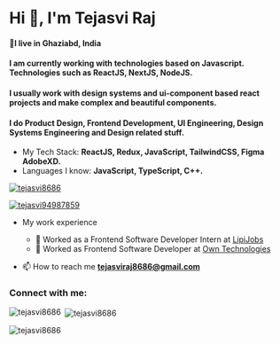 <h1>Hi 👋, I'm Tejasvi Raj</h1>
<h4>📍I live in Ghaziabd, India </h4>
<h4>I am currently working with technologies based on Javascript. Technologies such as ReactJS, NextJS, NodeJS. </h4>
<h4>I usually work with design systems and ui-component based react projects and make complex and beautiful components. </h4>
<h4>I do Product Design, Frontend Development, UI Engineering, Design Systems Engineering and Design related stuff. </h4>

- My Tech Stack: **ReactJS, Redux, JavaScript, TailwindCSS, Figma AdobeXD.**
- Languages I know: **JavaScript, TypeScript, C++.**

<p align="left"> <a href="https://github.com/ryo-ma/github-profile-trophy"><img src="https://github-profile-trophy.vercel.app/?username=tejasvi8686" alt="tejasvi8686" /></a> </p>

<p align="left"> <a href="https://twitter.com/tejasvi94987859" target="blank"><img src="https://img.shields.io/twitter/follow/tejasvi94987859?logo=twitter&style=for-the-badge" alt="tejasvi94987859" /></a> </p>

- My work experience
  - 🔴 Worked as a Frontend Software Developer Intern at [LipiJobs](https://lipijobs.com/)
  - 🔴 Worked as Frontend Software Developer at [Own Technologies](https://owntechnologies.com/)

- 📫 How to reach me **tejasviraj8686@gmail.com**

<h3 align="left">Connect with me:</h3>
<p align="left">
</p>

<p><img align="left" src="https://github-readme-stats.vercel.app/api/top-langs?username=tejasvi8686&show_icons=true&locale=en&layout=compact" alt="tejasvi8686" /></p>

<p>&nbsp;<img align="center" src="https://github-readme-stats.vercel.app/api?username=tejasvi8686&show_icons=true&locale=en" alt="tejasvi8686" /></p>

<p><img align="center" src="https://github-readme-streak-stats.herokuapp.com/?user=tejasvi8686&" alt="tejasvi8686" /></p>
